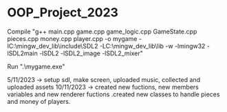 # OOP_Project_2023

Compile "g++ main.cpp game.cpp game_logic.cpp GameState.cpp pieces.cpp money.cpp player.cpp -o mygame -IC:\mingw_dev_lib\include\SDL2 -LC:\mingw_dev_lib\lib -w -lmingw32 -lSDL2main -lSDL2 -lSDL2_image -lSDL2_mixer"

Run ".\mygame.exe"

5/11/2023 -> setup sdl, make screen, uploaded music, collected and uploaded assets
10/11/2023 -> created new fuctions, new members variables and new renderer fuctions .created new classes to handle pieces and money of players.
